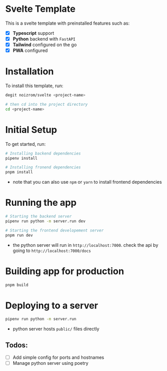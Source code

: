 # Svelte Template

This is a svelte template with preinstalled features such as:

- [x] **Typescript** support
- [x] **Python** backend with `FastAPI`
- [x] **Tailwind** configured on the go
- [x] **PWA** configured

# Installation

To install this template, run:

```bash
degit noizrom/svelte <project-name>

# then cd into the project directory
cd <project-name>
```

# Initial Setup

To get started, run:

```bash
# Installing backend dependencies
pipenv install

# Installing fronend dependencies
pnpm install
```

- note that you can also use `npm` or `yarn` to install frontend dependencies

# Running the app

```bash
# Starting the backend server
pipenv run python -m server.run dev

# Starting the frontend developement server
pnpm run dev
```
- the python server will run in `http://localhost:7000`. check the api by going to `http://localhost:7000/docs`


# Building app for production

```bash
pnpm build
```

# Deploying to a server

```bash
pipenv run python -m server.run
```
- python server hosts `public/` files directly

## Todos:

- [ ] Add simple config for ports and hostnames
- [ ] Manage python server using poetry
